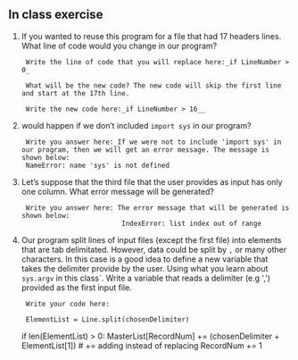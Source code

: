 ## In class exercise

1. If you wanted to reuse this program for a file that had 17 headers lines. What line of code
would you change in our program?

        Write the line of code that you will replace here:_if LineNumber > 0_

        What will be the new code? The new code will skip the first line and start at the 17th line. 

        Write the new code here:_if LineNumber > 16__

2. would happen if we don’t included `import sys` in our program?

        Write you answer here:_If we were not to include 'import sys' in our program, then we will get an error message. The message is shown below:
        NameError: name 'sys' is not defined

3. Let’s suppose that the third file that the user provides as input
has only one column. What error message will be generated?

        Write you answer here: The error message that will be generated is shown below:
                                IndexError: list index out of range

4. Our program split lines of input files (except the first file) into elements
that are tab delimitated. However, data could be split by `,` or many other
characters. In this case is a good idea to define a new variable that takes the delimiter
provide by the user. Using what you learn about `sys.argv` in this class`.
Write a variable that reads a delimiter (e.g ',') provided as the first input file.

        Write your code here:
        
        ElementList = Line.split(chosenDelimiter)
      if len(ElementList) > 0:
          MasterList[RecordNum] += (chosenDelimiter + ElementList[1]) # += adding instead of replacing
          RecordNum += 1
